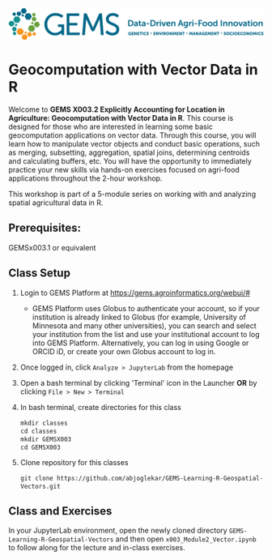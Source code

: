 <img src="images/GEMS long.png" width=600 alt="GEMS Logo" title="GEMS" />

# Geocomputation with Vector Data in R

Welcome to **GEMS X003.2 Explicitly Accounting for Location in Agriculture: Geocomputation with Vector Data in R**. This course is designed for those who are interested in learning some basic geocomputation applications on vector data. Through this course, you will learn how to manipulate vector objects and conduct basic operations, such as merging, subsetting, aggregation, spatial joins, determining centroids and calculating buffers, etc. You will have the opportunity to immediately practice your new skills via hands-on exercises focused on agri-food applications throughout the 2-hour workshop.   

This workshop is part of a 5-module series on working with and analyzing spatial agricultural data in R.  

## Prerequisites: 
GEMSx003.1 or equivalent  


## Class Setup
1. Login to GEMS Platform at https://gems.agroinformatics.org/webui/#
    - GEMS Platform uses Globus to authenticate your account, so if your institution is already linked to Globus (for example, University of Minnesota and many other universities), you can search and select your institution from the list and use your institutional account to log into GEMS Platform. Alternatively, you can log in using Google or ORCID iD, or create  your own Globus account to log in.   

1. Once logged in, click `Analyze > JupyterLab` from the homepage

1. Open a bash terminal by clicking 'Terminal' icon in the Launcher **OR** by clicking `File > New > Terminal`

1. In bash terminal, create directories for this class  
    ```shell
    mkdir classes  
    cd classes  
    mkdir GEMSX003  
    cd GEMSX003
    ```  
1. Clone repository for this classes  
    ```shell
    git clone https://github.com/abjoglekar/GEMS-Learning-R-Geospatial-Vectors.git
    ```

## Class and Exercises
In your JupyterLab environment, open the newly cloned directory `GEMS-Learning-R-Geospatial-Vectors` and then open `x003_Module2_Vector.ipynb` to follow along for the lecture and in-class exercises.

